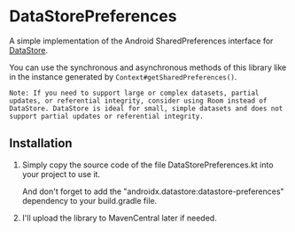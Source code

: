 # DataStorePreferences

A simple implementation of the Android SharedPreferences interface for [DataStore](https://developer.android.google.cn/topic/libraries/architecture/datastore).

You can use the synchronous and asynchronous methods of this library like in the instance generated by `Context#getSharedPreferences()`.

    Note: If you need to support large or complex datasets, partial updates, or referential integrity, consider using Room instead of DataStore. DataStore is ideal for small, simple datasets and does not support partial updates or referential integrity.

## Installation

1. Simply copy the source code of the file DataStorePreferences.kt into your project to use it.

    And don't forget to add the "androidx.datastore:datastore-preferences" dependency to your build.gradle file.

2. I'll upload the library to MavenCentral later if needed.

